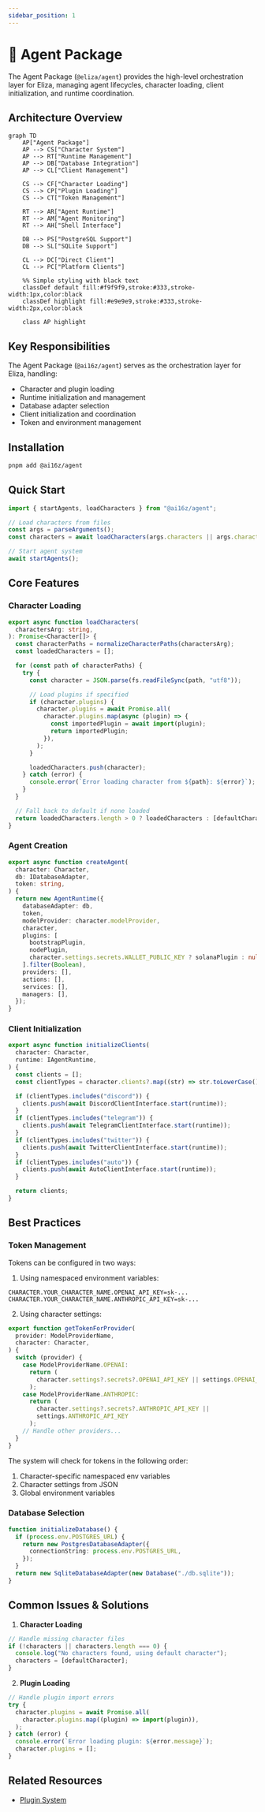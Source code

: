 ```yaml
---
sidebar_position: 1
---
```


# 🤖 Agent Package

The Agent Package (`@eliza/agent`) provides the high-level orchestration layer for Eliza, managing agent lifecycles, character loading, client initialization, and runtime coordination.

## Architecture Overview

```mermaid
graph TD
    AP["Agent Package"]
    AP --> CS["Character System"]
    AP --> RT["Runtime Management"]
    AP --> DB["Database Integration"]
    AP --> CL["Client Management"]

    CS --> CF["Character Loading"]
    CS --> CP["Plugin Loading"]
    CS --> CT["Token Management"]

    RT --> AR["Agent Runtime"]
    RT --> AM["Agent Monitoring"]
    RT --> AH["Shell Interface"]

    DB --> PS["PostgreSQL Support"]
    DB --> SL["SQLite Support"]

    CL --> DC["Direct Client"]
    CL --> PC["Platform Clients"]

    %% Simple styling with black text
    classDef default fill:#f9f9f9,stroke:#333,stroke-width:1px,color:black
    classDef highlight fill:#e9e9e9,stroke:#333,stroke-width:2px,color:black

    class AP highlight
```

## Key Responsibilities

The Agent Package (`@ai16z/agent`) serves as the orchestration layer for Eliza, handling:

- Character and plugin loading
- Runtime initialization and management
- Database adapter selection
- Client initialization and coordination
- Token and environment management

## Installation

```bash
pnpm add @ai16z/agent
```

## Quick Start

```typescript
import { startAgents, loadCharacters } from "@ai16z/agent";

// Load characters from files
const args = parseArguments();
const characters = await loadCharacters(args.characters || args.character);

// Start agent system
await startAgents();
```

## Core Features

### Character Loading

```typescript
export async function loadCharacters(
  charactersArg: string,
): Promise<Character[]> {
  const characterPaths = normalizeCharacterPaths(charactersArg);
  const loadedCharacters = [];

  for (const path of characterPaths) {
    try {
      const character = JSON.parse(fs.readFileSync(path, "utf8"));

      // Load plugins if specified
      if (character.plugins) {
        character.plugins = await Promise.all(
          character.plugins.map(async (plugin) => {
            const importedPlugin = await import(plugin);
            return importedPlugin;
          }),
        );
      }

      loadedCharacters.push(character);
    } catch (error) {
      console.error(`Error loading character from ${path}: ${error}`);
    }
  }

  // Fall back to default if none loaded
  return loadedCharacters.length > 0 ? loadedCharacters : [defaultCharacter];
}
```

### Agent Creation

```typescript
export async function createAgent(
  character: Character,
  db: IDatabaseAdapter,
  token: string,
) {
  return new AgentRuntime({
    databaseAdapter: db,
    token,
    modelProvider: character.modelProvider,
    character,
    plugins: [
      bootstrapPlugin,
      nodePlugin,
      character.settings.secrets.WALLET_PUBLIC_KEY ? solanaPlugin : null,
    ].filter(Boolean),
    providers: [],
    actions: [],
    services: [],
    managers: [],
  });
}
```

### Client Initialization

```typescript
export async function initializeClients(
  character: Character,
  runtime: IAgentRuntime,
) {
  const clients = [];
  const clientTypes = character.clients?.map((str) => str.toLowerCase()) || [];

  if (clientTypes.includes("discord")) {
    clients.push(await DiscordClientInterface.start(runtime));
  }
  if (clientTypes.includes("telegram")) {
    clients.push(await TelegramClientInterface.start(runtime));
  }
  if (clientTypes.includes("twitter")) {
    clients.push(await TwitterClientInterface.start(runtime));
  }
  if (clientTypes.includes("auto")) {
    clients.push(await AutoClientInterface.start(runtime));
  }

  return clients;
}
```

## Best Practices

### Token Management

Tokens can be configured in two ways:

1. Using namespaced environment variables:
```env
CHARACTER.YOUR_CHARACTER_NAME.OPENAI_API_KEY=sk-...
CHARACTER.YOUR_CHARACTER_NAME.ANTHROPIC_API_KEY=sk-...
```

2. Using character settings:
```typescript
export function getTokenForProvider(
  provider: ModelProviderName,
  character: Character,
) {
  switch (provider) {
    case ModelProviderName.OPENAI:
      return (
        character.settings?.secrets?.OPENAI_API_KEY || settings.OPENAI_API_KEY
      );
    case ModelProviderName.ANTHROPIC:
      return (
        character.settings?.secrets?.ANTHROPIC_API_KEY ||
        settings.ANTHROPIC_API_KEY
      );
    // Handle other providers...
  }
}
```

The system will check for tokens in the following order:
1. Character-specific namespaced env variables
2. Character settings from JSON
3. Global environment variables

### Database Selection

```typescript
function initializeDatabase() {
  if (process.env.POSTGRES_URL) {
    return new PostgresDatabaseAdapter({
      connectionString: process.env.POSTGRES_URL,
    });
  }
  return new SqliteDatabaseAdapter(new Database("./db.sqlite"));
}
```

## Common Issues & Solutions

1. **Character Loading**

```typescript
// Handle missing character files
if (!characters || characters.length === 0) {
  console.log("No characters found, using default character");
  characters = [defaultCharacter];
}
```

2. **Plugin Loading**

```typescript
// Handle plugin import errors
try {
  character.plugins = await Promise.all(
    character.plugins.map((plugin) => import(plugin)),
  );
} catch (error) {
  console.error(`Error loading plugin: ${error.message}`);
  character.plugins = [];
}
```

## Related Resources

- [Plugin System](../../packages/plugins)
